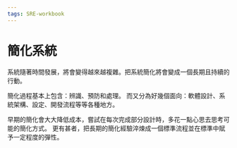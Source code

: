 ```yaml
---
tags: SRE-workbook
---
```


# 簡化系統

系統隨著時間發展，將會變得越來越複雜。把系統簡化將會變成一個長期且持續的行動。

簡化過程基本上包含：辨識、預防和處理。
而又分為好幾個面向：軟體設計、系統架構、設定、開發流程等等各種地方。

早期的簡化會大大降低成本，嘗試在每次完成部分設計時，多花一點心思去思考可能的簡化方式。
更有甚者，把長期的簡化經驗淬煉成一個標準流程並在標準中賦予一定程度的彈性。
